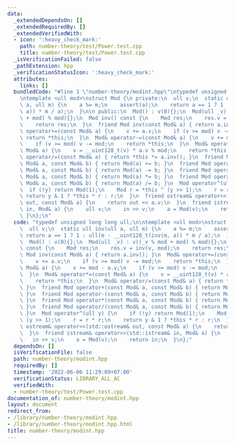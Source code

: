 ```yaml
---
data:
  _extendedDependsOn: []
  _extendedRequiredBy: []
  _extendedVerifiedWith:
  - icon: ':heavy_check_mark:'
    path: number-theory/test/Power.test.cpp
    title: number-theory/test/Power.test.cpp
  _isVerificationFailed: false
  _pathExtension: hpp
  _verificationStatusIcon: ':heavy_check_mark:'
  attributes:
    links: []
  bundledCode: "#line 1 \"number-theory/modint.hpp\"\ntypedef unsigned long long ull;\n\
    \ntemplate <ull mod>\nstruct Mod {\n private:\n  ull v;\n  static ull inv(ull\
    \ a, ull m) {\n    a %= m;\n    assert(a);\n    return a == 1 ? 1 : ull(m - __uint128_t(inv(m,\
    \ a)) * m / a);\n  }\n\n public:\n  Mod() : v(0){};\n  Mod(ull _v) : v((_v % mod\
    \ + mod) % mod){};\n  Mod inv() const {\n    Mod res;\n    res.v = inv(v, mod);\n\
    \    return res;\n  }\n  friend Mod inv(const Mod& a) { return a.inv(); }\n  Mod&\
    \ operator+=(const Mod& a) {\n    v += a.v;\n    if (v >= mod) v -= mod;\n   \
    \ return *this;\n  }\n  Mod& operator-=(const Mod& a) {\n    v += mod - a.v;\n\
    \    if (v >= mod) v -= mod;\n    return *this;\n  }\n  Mod& operator*=(const\
    \ Mod& a) {\n    v = __uint128_t(v) * a.v % mod;\n    return *this;\n  }\n  Mod&\
    \ operator/=(const Mod& a) { return *this *= a.inv(); }\n  friend Mod operator+(const\
    \ Mod& a, const Mod& b) { return Mod(a) += b; }\n  friend Mod operator-(const\
    \ Mod& a, const Mod& b) { return Mod(a) -= b; }\n  friend Mod operator*(const\
    \ Mod& a, const Mod& b) { return Mod(a) *= b; }\n  friend Mod operator/(const\
    \ Mod& a, const Mod& b) { return Mod(a) /= b; }\n  Mod operator^(ull y) {\n  \
    \  if (!y) return Mod(1);\n    Mod r = *this ^ (y >> 1);\n    r = r * r;\n   \
    \ return y & 1 ? *this * r : r;\n  }\n  friend ostream& operator<<(std::ostream&\
    \ out, const Mod& a) {\n    return out << a.v;\n  }\n  friend istream& operator>>(std::istream&\
    \ in, Mod& a) {\n    ull v;\n    in >> v;\n    a = Mod(v);\n    return in;\n \
    \ }\n};\n"
  code: "typedef unsigned long long ull;\n\ntemplate <ull mod>\nstruct Mod {\n private:\n\
    \  ull v;\n  static ull inv(ull a, ull m) {\n    a %= m;\n    assert(a);\n   \
    \ return a == 1 ? 1 : ull(m - __uint128_t(inv(m, a)) * m / a);\n  }\n\n public:\n\
    \  Mod() : v(0){};\n  Mod(ull _v) : v((_v % mod + mod) % mod){};\n  Mod inv()\
    \ const {\n    Mod res;\n    res.v = inv(v, mod);\n    return res;\n  }\n  friend\
    \ Mod inv(const Mod& a) { return a.inv(); }\n  Mod& operator+=(const Mod& a) {\n\
    \    v += a.v;\n    if (v >= mod) v -= mod;\n    return *this;\n  }\n  Mod& operator-=(const\
    \ Mod& a) {\n    v += mod - a.v;\n    if (v >= mod) v -= mod;\n    return *this;\n\
    \  }\n  Mod& operator*=(const Mod& a) {\n    v = __uint128_t(v) * a.v % mod;\n\
    \    return *this;\n  }\n  Mod& operator/=(const Mod& a) { return *this *= a.inv();\
    \ }\n  friend Mod operator+(const Mod& a, const Mod& b) { return Mod(a) += b;\
    \ }\n  friend Mod operator-(const Mod& a, const Mod& b) { return Mod(a) -= b;\
    \ }\n  friend Mod operator*(const Mod& a, const Mod& b) { return Mod(a) *= b;\
    \ }\n  friend Mod operator/(const Mod& a, const Mod& b) { return Mod(a) /= b;\
    \ }\n  Mod operator^(ull y) {\n    if (!y) return Mod(1);\n    Mod r = *this ^\
    \ (y >> 1);\n    r = r * r;\n    return y & 1 ? *this * r : r;\n  }\n  friend\
    \ ostream& operator<<(std::ostream& out, const Mod& a) {\n    return out << a.v;\n\
    \  }\n  friend istream& operator>>(std::istream& in, Mod& a) {\n    ull v;\n \
    \   in >> v;\n    a = Mod(v);\n    return in;\n  }\n};"
  dependsOn: []
  isVerificationFile: false
  path: number-theory/modint.hpp
  requiredBy: []
  timestamp: '2022-06-06 11:29:09+07:00'
  verificationStatus: LIBRARY_ALL_AC
  verifiedWith:
  - number-theory/test/Power.test.cpp
documentation_of: number-theory/modint.hpp
layout: document
redirect_from:
- /library/number-theory/modint.hpp
- /library/number-theory/modint.hpp.html
title: number-theory/modint.hpp
---
```

